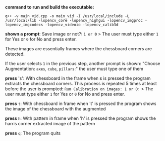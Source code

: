 **command to run and build the executable:**

`g++ -v main_vid.cpp -o main_vid -I /usr/local/include -L /usr/local/lib -lopencv_core -lopencv_highgui -lopencv_imgproc -lopencv_imgcodecs -lopencv_videoio -lopencv_calib3d`

**shown a prompt:** Save image or not?: `1 or 0` > The user must type either `1` for Yes or `0` for No and press enter.

These images are essentially frames where the chessboard corners are detected. 

If the user selects `1` in the previous step, another prompt is shown: "Choose Augmentation: `axes`, `cube`, `pillars`:" the user must type one of them

**press** 's': With chessboard in the frame when s is pressed the program extracts the chessboard corners. This process is repeated 5 times at least before the user is prompted: `Run Calibration on images: 1 or 0:` > The user must type either `1` for Yes or `0` for No and press enter.

**press** `t`: With chessboard in frame when 't' is pressed the program shows the image of the chessboard with the augmented 

**press** `h`: With pattern in frame when 'h' is pressed the program shows the harris corner extracted image of the pattern 

**press** `q`: The program quits